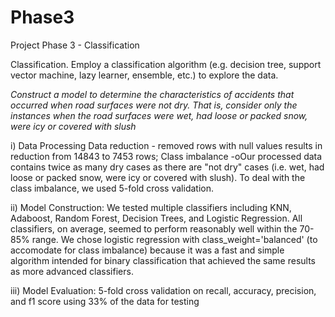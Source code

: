 # Phase3
Project Phase 3 - Classification

Classification. Employ a classification algorithm (e.g. decision
tree, support vector machine, lazy learner, ensemble, etc.) to explore the
data.

*Construct a model to determine the characteristics of accidents that
occurred when road surfaces were not dry. That is, consider only the
instances when the road surfaces were wet, had loose or packed snow,
were icy or covered with slush*

i) Data Processing
Data reduction - removed rows with null values results in reduction from 14843 to 7453 rows; Class imbalance -oOur processed data contains twice as many dry cases as there are "not dry" cases (i.e. wet, had loose or packed snow, were icy or covered with slush). To deal with the class imbalance, we used 5-fold cross validation.

ii) Model Construction:
We tested multiple classifiers including KNN, Adaboost, Random Forest, Decision Trees, and Logistic Regression. All classifiers, on average, seemed to perform reasonably well within the 70-85% range. We chose logistic regression with class_weight='balanced' (to accomodate for class imbalance) because it was a fast and simple algorithm intended for binary classification that achieved the same results as more advanced classifiers.

iii) Model Evaluation:
5-fold cross validation on recall, accuracy, precision, and f1 score using 33% of the data for testing